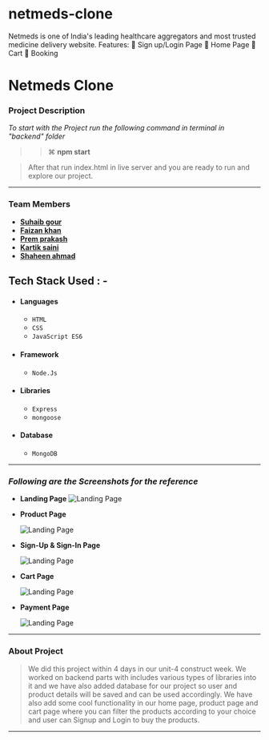 # netmeds-clone

Netmeds is one of India's leading healthcare aggregators and most trusted medicine delivery website. Features:  Sign up/Login Page  Home Page  Cart  Booking

# Netmeds Clone

### Project Description

_To start with the Project run the following command in terminal in "backend" folder_

> > ⌘ **npm start**

> After that run index.html in live server and you are ready to run and explore our project.

---


### Team Members

- **[Suhaib gour](https://github.com/15VIKRANT)**
- **[Faizan khan](https://github.com/Jagamohan-81)**
- **[Prem prakash](https://github.com/Ritu1011)**
- **[Kartik saini](https://github.com/vishalvivare)**
- **[Shaheen ahmad](https://github.com/Neelam2026)**


## Tech Stack Used : -

- #### Languages
  - `HTML`
  - `CSS`
  - `JavaScript ES6`
- #### Framework
  - `Node.Js`
- #### Libraries
  - `Express`
  - `mongoose`
- #### Database
  - `MongoDB`

---

### _Following are the Screenshots for the reference_

- **Landing Page**
  ![Landing Page](https://miro.medium.com/max/1112/1*aEveoAuhA3pmsC6S23XHfw.png)

- **Product Page**

  ![Landing Page](https://miro.medium.com/max/1248/1*kUW0K9dLADoTX7llNxXwhA.png)

- **Sign-Up & Sign-In Page**

  ![Landing Page](https://miro.medium.com/max/1248/1*KVw3EcXFKAxU9c-C2-rHew.png)

- **Cart Page**

  ![Landing Page](https://encrypted-tbn0.gstatic.com/images?q=tbn:ANd9GcTvyc8QGTa5rZWGFZpHU2i1e99Ogt1v7oFm8A&usqp=CAU)

- **Payment Page**

  ![Landing Page](https://miro.medium.com/max/1248/1*S2iDaMdRLzgRD9MOLrjhYw.png)

---

### About Project

> We did this project within 4 days in our unit-4 construct week. We worked on backend parts with includes various types of libraries into it and we have also added database for our project so user and product details will be saved and can be used accordingly. We have also add some cool functionality in our home page, product page and cart page where you can filter the products according to your choice and user can Signup and Login to buy the products.

---
